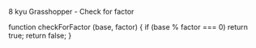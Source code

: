 8 kyu
Grasshopper - Check for factor

function checkForFactor (base, factor) {
  if (base % factor === 0) return true;
  return false;
}
